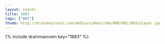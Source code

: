 ```yaml
--- 
layout: sieutv
title: 1883
tags: ["001"]
thumb: http://drainmainvein.com/media/videos/tmb/000/001/883/player.jpg
---
```

{% include drainmainvein key="1883" %} 

